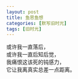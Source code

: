```yaml
---
layout: post
title: 鱼思鱼想
categories: [默写旧时光]
tags: [旧时光]
---
```

或许我一直落后，  
或许我一直后知后觉，   
我痛恨这该死的钝感力，  
它让我离真实总差一点距离。  
